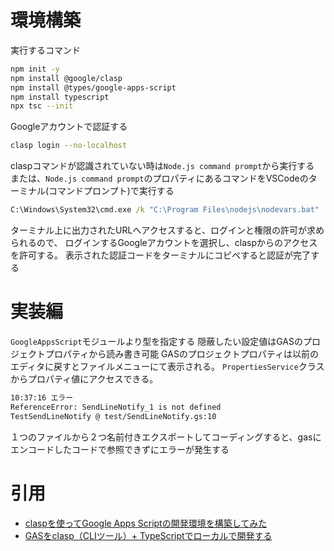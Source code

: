# 環境構築

実行するコマンド

```bash
npm init -y
npm install @google/clasp
npm install @types/google-apps-script
npm install typescript
npx tsc --init
```

Googleアカウントで認証する

```bash
clasp login --no-localhost
```

claspコマンドが認識されていない時は`Node.js command prompt`から実行する
または、`Node.js command prompt`のプロパティにあるコマンドをVSCodeのターミナル(コマンドプロンプト)で実行する

```cmd
C:\Windows\System32\cmd.exe /k "C:\Program Files\nodejs\nodevars.bat"
```

ターミナル上に出力されたURLへアクセスすると、ログインと権限の許可が求められるので、
ログインするGoogleアカウントを選択し、claspからのアクセスを許可する。
表示された認証コードをターミナルにコピペすると認証が完了する

# 実装編

`GoogleAppsScript`モジュールより型を指定する
隠蔽したい設定値はGASのプロジェクトプロパティから読み書き可能
GASのプロジェクトプロパティは以前のエディタに戻すとファイルメニューにて表示される。
`PropertiesService`クラスからプロパティ値にアクセスできる。

```bash
10:37:16 エラー 
ReferenceError: SendLineNotify_1 is not defined
TestSendLineNotify @ test/SendLineNotify.gs:10
```

１つのファイルから２つ名前付きエクスポートしてコーディングすると、gasにエンコードしたコードで参照できずにエラーが発生する

# 引用

* [claspを使ってGoogle Apps Scriptの開発環境を構築してみた](https://dev.classmethod.jp/articles/vscode-clasp-setting/)
* [GASをclasp（CLIツール）+ TypeScriptでローカルで開発する](https://panda-program.com/posts/clasp-typescript)
